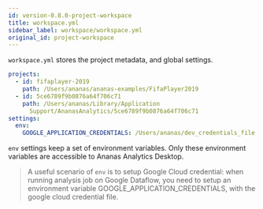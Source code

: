 ```yaml
---
id: version-0.8.0-project-workspace
title: workspace.yml
sidebar_label: workspace/workspace.yml
original_id: project-workspace
---
```


`workspace.yml` stores the project metadata, and global settings.

```yaml
projects:
  - id: fifaplayer-2019
    path: /Users/ananas/ananas-examples/FifaPlayer2019
  - id: 5ce6789f9b0876a64f706c71
    path: /Users/ananas/Library/Application
      Support/AnanasAnalytics/5ce6789f9b0876a64f706c71
settings:
  env:
    GOOGLE_APPLICATION_CREDENTIALS: /Users/ananas/dev_credentials_file.json
```

`env` settings keep a set of environment variables. Only these environment variables are accessible to Ananas Analytics Desktop.

> A useful scenario of `env` is to setup Google Cloud credential: when running analysis job on Google Dataflow, you need to setup an environment variable GOOGLE_APPLICATION_CREDENTIALS, with the google cloud credential file.
